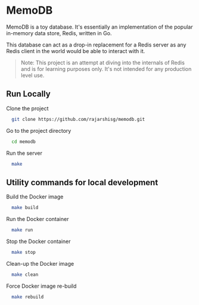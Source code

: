 # MemoDB

MemoDB is a toy database. It's essentially an implementation of the popular in-memory data store, Redis, written in Go.

This database can act as a drop-in replacement for a Redis server as any Redis client in the world would be able to interact with it.

> Note: This project is an attempt at diving into the internals of Redis and is for learning purposes only. It's not intended for any production level use.

## Run Locally

Clone the project

```bash
  git clone https://github.com/rajarshisg/memodb.git
```

Go to the project directory

```bash
  cd memodb
```

Run the server

```bash
  make
```

## Utility commands for local development

Build the Docker image

```bash
  make build
```

Run the Docker container

```bash
  make run
```

Stop the Docker container

```bash
  make stop
```

Clean-up the Docker image

```bash
  make clean
```

Force Docker image re-build

```bash
  make rebuild
```
